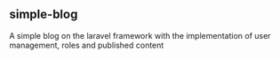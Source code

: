 ## simple-blog
A simple blog on the laravel framework with the implementation of user management, roles and published content
